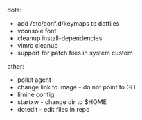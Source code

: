 dots:
 - add /etc/conf.d/keymaps to dotfiles
 - vconsole font
 - cleanup install-dependencies
 - vimrc cleanup
 - support for patch files in system custom

other:
 - polkit agent
 - change link to image - do not point to GH
 - limine config
 - startxw - change dir to $HOME
 - dotedit - edit files in repo

